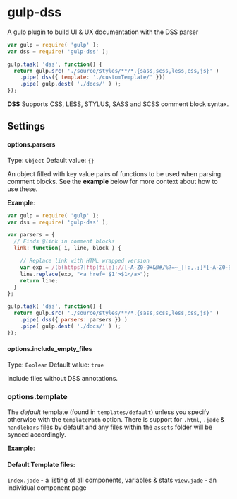 # gulp-dss

A gulp plugin to build UI &amp; UX documentation with the DSS parser

```javascript
var gulp = require( 'gulp' );
var dss = require( 'gulp-dss' );

gulp.task( 'dss', function() {
  return gulp.src( './source/styles/**/*.{sass,scss,less,css,js}' )
    .pipe( dss({ template: './customTemplate/' }))
    .pipe( gulp.dest( './docs/' ) );
});
```

**DSS** Supports CSS, LESS, STYLUS, SASS and SCSS comment block syntax.

## Settings

#### options.parsers

Type: `Object`
Default value: `{}`

An object filled with key value pairs of functions to be used when parsing comment blocks. See the **example** below for more context about how to use these.

**Example**:

```javascript
var gulp = require( 'gulp' );
var dss = require( 'gulp-dss' );

var parsers = { 
  // Finds @link in comment blocks
  link: function( i, line, block ) {

    // Replace link with HTML wrapped version
    var exp = /(b(https?|ftp|file)://[-A-Z0-9+&@#/%?=~_|!:,.;]*[-A-Z0-9+&@#/%=~_|])/ig;
    line.replace(exp, "<a href='$1'>$1</a>");
    return line;
  }
};

gulp.task( 'dss', function() {
  return gulp.src( './source/styles/**/*.{sass,scss,less,css,js}' )
    .pipe( dss({ parsers: parsers }) )
    .pipe( gulp.dest( './docs/' ) );
});
```

#### options.include_empty_files

Type: `Boolean`
Default value: `true`

Include files without DSS annotations.

### options.template

The *default* template (found in `templates/default`) unless you specify otherwise with the `templatePath` option. There is support for `.html`, `.jade` &amp; `handlebars` files by default and any files within the `assets` folder will be synced accordingly. 

**Example**:

#### Default Template files:

`index.jade` - a listing of all components, variables &amp; stats
`view.jade` - an individual component page 
